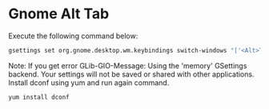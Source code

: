# Gnome Alt Tab

Execute the following command below:

```bash
gsettings set org.gnome.desktop.wm.keybindings switch-windows "['<Alt>Tab']"
```

Note: If you get error GLib-GIO-Message: Using the 'memory' GSettings backend.  Your settings will not be saved or shared with other applications. Install dconf using yum and run again command. 

```bash
yum install dconf
```
